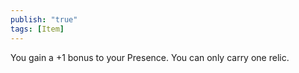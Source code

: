 ```yaml
---
publish: "true"
tags: [Item]
---
```


You gain a +1 bonus to your Presence. You can only carry one relic.
